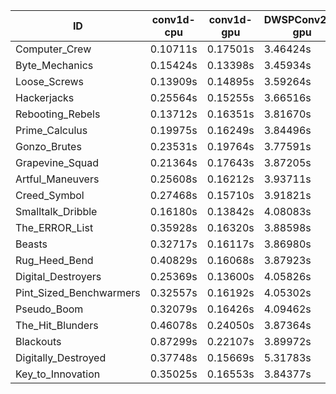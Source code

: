 |ID|conv1d-cpu|conv1d-gpu|DWSPConv2D-gpu|gemm-gpu|avg|
|-|-|-|-|-|-|
|Computer_Crew|0.10711s|0.17501s|3.46424s|2.07872s|1.45627s|
|Byte_Mechanics|0.15424s|0.13398s|3.45934s|2.16828s|1.47896s|
|Loose_Screws|0.13909s|0.14895s|3.59264s|2.16952s|1.51255s|
|Hackerjacks|0.25564s|0.15255s|3.66516s|2.32676s|1.60003s|
|Rebooting_Rebels|0.13712s|0.16351s|3.81670s|2.34615s|1.61587s|
|Prime_Calculus|0.19975s|0.16249s|3.84496s|2.36778s|1.64374s|
|Gonzo_Brutes|0.23531s|0.19764s|3.77591s|2.38848s|1.64933s|
|Grapevine_Squad|0.21364s|0.17643s|3.87205s|2.45424s|1.67909s|
|Artful_Maneuvers|0.25608s|0.16212s|3.93711s|2.37106s|1.68159s|
|Creed_Symbol|0.27468s|0.15710s|3.91821s|2.47331s|1.70583s|
|Smalltalk_Dribble|0.16180s|0.13842s|4.08083s|2.47839s|1.71486s|
|The_ERROR_List|0.35928s|0.16320s|3.88598s|2.51278s|1.73031s|
|Beasts|0.32717s|0.16117s|3.86980s|2.56797s|1.73153s|
|Rug_Heed_Bend|0.40829s|0.16068s|3.87923s|2.47954s|1.73194s|
|Digital_Destroyers|0.25369s|0.13600s|4.05826s|2.60035s|1.76207s|
|Pint_Sized_Benchwarmers|0.32557s|0.16192s|4.05302s|2.55645s|1.77424s|
|Pseudo_Boom|0.32079s|0.16426s|4.09462s|2.54531s|1.78125s|
|The_Hit_Blunders|0.46078s|0.24050s|3.87364s|2.58931s|1.79106s|
|Blackouts|0.87299s|0.22107s|3.89972s|2.35266s|1.83661s|
|Digitally_Destroyed|0.37748s|0.15669s|5.31783s|3.21022s|2.26555s|
|Key_to_Innovation|0.35025s|0.16553s|3.84377s|infs|infs|
